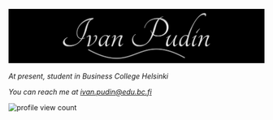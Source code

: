 ![logo](https://github.com/ivanpudin/ivanpudin/blob/main/logo.jpg)

*At present, student in Business College Helsinki*
<!--
**ivanpudin/ivanpudin** is a ✨ _special_ ✨ repository because its `README.md` (this file) appears on your GitHub profile.

Here are some ideas to get you started:

- 🔭 I’m currently working on ...
- 🌱 I’m currently learning ...
- 👯 I’m looking to collaborate on ...
- 🤔 I’m looking for help with ...
- 💬 Ask me about ...
- 📫 How to reach me: ...
- 😄 Pronouns: ...
- ⚡ Fun fact: ...
-->
*You can reach me at ivan.pudin@edu.bc.fi*

![profile view count](https://komarev.com/ghpvc/?username=ivanpudin&color=grey&style=for-the-badge)
